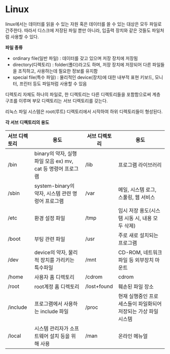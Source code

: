 # Linux



linux에서는 데이터를 읽을 수 있는 자원 혹은 데이터를 쓸 수 있는 대상은 모두 파일로 간주한다. 따라서 디스크에 저장된 파일 뿐만 아니라, 입출력 장치와 같은 것들도 파일처럼 사용할 수 있다.



**파일 종류**

* ordinary file(일반 파일) : 데이터를 갖고 있으며 저장 장치에 저장됨
* directory(디렉토리) : folder(폴더)라고도 하며, 저장 장치에 저장되어 다른 파일들을 조직하고, 사용하는데 필요한 정보를 유지함
* special file(특수 파일) : 물리적인 device(장치)에 대한 내부적 표현 키보드, 모니터, 프린터 등도 파일처럼 사용할 수 있음



디렉토리 자체도 하나의 파일로, 한 디렉토리는 다른 디렉토리들을 포함함으로써 계층 구조를 이루며 부모 디렉토리는 서브 디렉토리를 갖는다.

리눅스 파일 시스템은 root(루트) 디렉토리에서 시작하여 하위 디렉토리들이 형성된다.



**각  서브 디렉토리의 용도**

| 서브 디렉토리 | 용도                                                        | 서브 디렉토리 | 용도                                                         |
| :------------ | ----------------------------------------------------------- | ------------- | ------------------------------------------------------------ |
| /bin          | binary의 약자, 실행파일 모음 ex) mv, cat 등 명령어 프로그램 | /lib          | 프로그램 라이브러리                                          |
| /sbin         | system-binary의 약자, 시스템 관련 명령어 프로그램           | /var          | 메일, 시스템 로그, 스풀링, 웹 서비스                         |
| /etc          | 환경 설정 파일                                              | /tmp          | 임시 저장 용도(시스템 시동 시, 내용 모두 삭제)               |
| /boot         | 부팅 관련 파일                                              | /usr          | 주로 새로 설치되는 프로그램                                  |
| /dev          | device의 약자, 물리적 장치를 가리키는 특수파일              | /mnt          | CD-ROM, 네트워크 파일 등 외부장치 마운트                     |
| /home         | 사용자 홈 디렉토리                                          | /cdrom        | cdrom                                                        |
| /root         | root계정 홈 디렉토리                                        | /lost+found   | 훼손된 파일 장소                                             |
| /include      | 프로그램에서 사용하는 include 파일                          | /proc         | 현재 실행중인 프로세스들이 파일화되어 저장되는 가상 파일 시스템 |
| /local        | 시스템 관리자가 소프트웨어 설치 등을 위해 사용              | /man          | 온라인 메뉴얼                                                |











































































